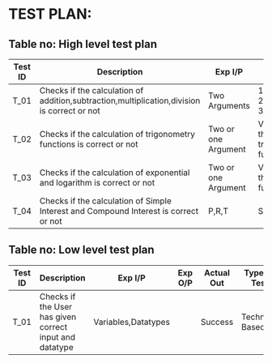 

# TEST PLAN:

## Table no: High level test plan

| **Test ID** | **Description**                                              | **Exp I/P** | **Exp O/P** | **Actual Out** |**Type Of Test**  |    
|-------------|--------------------------------------------------------------|------------|-------------|----------------|------------------|
| T_01 | Checks if the calculation of addition,subtraction,multiplication,division is correct or not | Two Arguments | 1.ADD 2.SUB 3.MUL 3.DIV | Success | Technical Based |
| T_02 |  Checks if the calculation of trigonometry functions is correct or not | Two or one Argument | Values of those trigonmetric functions | Success | Technical Based |
| T_03 |  Checks if the calculation of exponential and logarithm is correct or not | Two or one Argument | Values of those functions | Success | Technical Based |
| T_04 |  Checks if the calculation of Simple Interest and Compound Interest is correct or not | P,R,T | SI,Amount,CI | Success | Technical Based |





## Table no: Low level test plan

| **Test ID** | **Description**                                              | **Exp I/P** | **Exp O/P** | **Actual Out** |**Type Of Test**  |    
|-------------|--------------------------------------------------------------|------------|-------------|----------------|------------------|
| T_01 | Checks if the User has given correct input and datatype  |  Variables,Datatypes |    | Success | Technical Based
